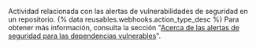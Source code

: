 Actividad relacionada con las alertas de vulnerabilidades de seguridad en un repositorio. {% data reusables.webhooks.action_type_desc %} Para obtener más información, consulta la sección "[Acerca de las alertas de seguridad para las dependencias vulnerables](/github/managing-security-vulnerabilities/about-security-alerts-for-vulnerable-dependencies)".